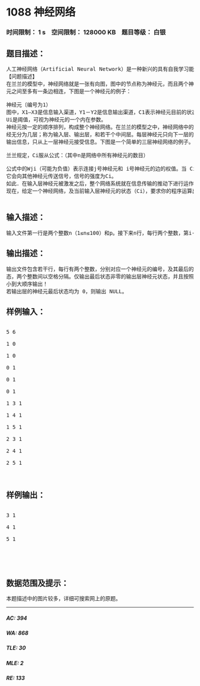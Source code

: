 # 1088 神经网络   
### 时间限制： 1 s&nbsp;&nbsp;&nbsp;&nbsp;空间限制： 128000 KB&nbsp;&nbsp;&nbsp;&nbsp;题目等级： 白银  
## 题目描述：  

<pre>
人工神经网络（Artificial Neural Network）是一种新兴的具有自我学习能力的计算系统，在模式识别、函数逼近及贷款风险评估等诸多领域有广泛的应用。对神经网络的研究一直是当今的热门方向，兰兰同学在自学了一本神经网络的入门书籍后，提出了一个简化模型，他希望你能帮助他用程序检验这个神经网络模型的实用性。
【问题描述】
在兰兰的模型中，神经网络就是一张有向图，图中的节点称为神经元，而且两个神经
元之间至多有一条边相连，下图是一个神经元的例子：
 
神经元〔编号为1）
图中，X1—X3是信息输入渠道，Y1－Y2是信息输出渠道，C1表示神经元目前的状态，
Ui是阈值，可视为神经元的一个内在参数。
神经元按一定的顺序排列，构成整个神经网络。在兰兰的模型之中，神经网络中的神
经无分为几层；称为输入层、输出层，和若干个中间层。每层神经元只向下一层的神经元
输出信息，只从上一层神经元接受信息。下图是一个简单的三层神经网络的例子。
 
兰兰规定，Ci服从公式：（其中n是网络中所有神经元的数目）

公式中的Wji（可能为负值）表示连接j号神经元和 i号神经元的边的权值。当 Ci大于0时，该神经元处于兴奋状态，否则就处于平静状态。当神经元处于兴奋状态时，下一秒
它会向其他神经元传送信号，信号的强度为Ci。
如此．在输入层神经元被激发之后，整个网络系统就在信息传输的推动下进行运作。
现在，给定一个神经网络，及当前输入层神经元的状态（Ci），要求你的程序运算出最后网络输出层的状态。

</pre>
  
  
## 输入描述：  

<pre>
输入文件第一行是两个整数n（1≤n≤100）和p。接下来n行，每行两个整数，第i＋1行是神经元i最初状态和其阈值（Ui），非输入层的神经元开始时状态必然为0。再下面P行，每行由两个整数i，j及一个整数Wij，表示连接神经元i、j的边权值为Wij。
</pre>
  
  
## 输出描述：  

<pre>
输出文件包含若干行，每行有两个整数，分别对应一个神经元的编号，及其最后的状
态，两个整数间以空格分隔。仅输出最后状态非零的输出层神经元状态，并且按照编号由
小到大顺序输出！
若输出层的神经元最后状态均为 0，则输出 NULL。
</pre>
  
  
## 样例输入：  

<pre>
 
5 6
 
1 0
 
1 0
 
0 1
 
0 1
 
0 1
 
1 3 1
 
1 4 1
 
1 5 1
 
2 3 1
 
2 4 1
 
2 5 1
  

</pre>
  
  
## 样例输出：  

<pre>
 
3 1
 
4 1
 
5 1
 
 
  

</pre>
  
  
## 数据范围及提示：  

<pre>
本题描述中的图片较多，详细可搜索网上的原题。
</pre>
  
  
***  

##### AC: 394  
##### WA: 868  
##### TLE: 30  
##### MLE: 2  
##### RE: 133  
